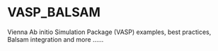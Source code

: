 # VASP_BALSAM

Vienna Ab initio Simulation Package (VASP)  examples, best practices, Balsam integration and more ......